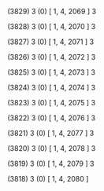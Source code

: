 (3829) 3 (0) [ 1, 4, 2069 ] 3 


(3828) 3 (0) [ 1, 4, 2070 ] 3 


(3827) 3 (0) [ 1, 4, 2071 ] 3 


(3826) 3 (0) [ 1, 4, 2072 ] 3 


(3825) 3 (0) [ 1, 4, 2073 ] 3 


(3824) 3 (0) [ 1, 4, 2074 ] 3 


(3823) 3 (0) [ 1, 4, 2075 ] 3 


(3822) 3 (0) [ 1, 4, 2076 ] 3 


(3821) 3 (0) [ 1, 4, 2077 ] 3 


(3820) 3 (0) [ 1, 4, 2078 ] 3 


(3819) 3 (0) [ 1, 4, 2079 ] 3 


(3818) 3 (0) [ 1, 4, 2080 ]  

